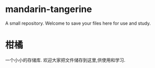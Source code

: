 # mandarin-tangerine
A small repository.
Welcome to save your files here for use and study.
# 柑橘
一个小小的存储库.
欢迎大家把文件储存到这里,供使用和学习.
